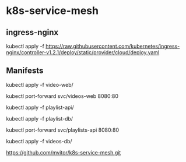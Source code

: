 # k8s-service-mesh


## ingress-nginx
kubectl apply -f https://raw.githubusercontent.com/kubernetes/ingress-nginx/controller-v1.2.1/deploy/static/provider/cloud/deploy.yaml


## Manifests
kubectl apply -f video-web/

kubectl port-forward svc/videos-web 8080:80

kubectl apply -f playlist-api/

kubectl apply -f playlist-db/

kubectl port-forward svc/playlists-api 8080:80

kubectl apply -f videos-db/

https://github.com/mvitor/k8s-service-mesh.git